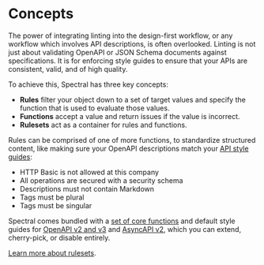 # Concepts

The power of integrating linting into the design-first workflow, or any workflow which involves API descriptions, is often overlooked. Linting is not just about validating OpenAPI or JSON Schema documents against specifications. It is for enforcing style guides to ensure that your APIs are consistent, valid, and of high quality.

To achieve this, Spectral has three key concepts:

- **Rules** filter your object down to a set of target values and specify the function that is used to evaluate those values.
- **Functions** accept a value and return issues if the value is incorrect.
- **Rulesets** act as a container for rules and functions.

Rules can be comprised of one of more functions, to standardize structured content, like making sure your OpenAPI descriptions match your [API style guides](https://stoplight.io/api-style-guides-guidelines-and-best-practices):

- HTTP Basic is not allowed at this company
- All operations are secured with a security schema
- Descriptions must not contain Markdown
- Tags must be plural
- Tags must be singular

Spectral comes bundled with a [set of core functions](../reference/functions.md) and default style guides for [OpenAPI v2 and v3](./4-openapi.md) and [AsyncAPI v2](./5-asyncapi.md), which you can extend, cherry-pick, or disable entirely.

[Learn more about rulesets](./3-rulesets.md).
